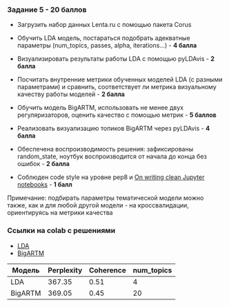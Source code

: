 ### Задание 5 - 20 баллов

- Загрузить набор данных Lenta.ru с помощью пакета Corus
- Обучить LDA модель, постараться подобрать адекватные параметры (num_topics, passes, alpha, iterations…) - **4 балла**
- Визуализировать результаты работы LDA с помощью pyLDAvis - **2 балла**
- Посчитать внутренние метрики обученных моделей LDA (с разными параметрами) и сравнить, соответствует ли метрика визуальному качеству работы моделей - **2 балла**
- Обучить модель BigARTM, использовать не менее двух регуляризаторов, оценить качество с помощью метрик - **5 баллов**
- Реализовать визуализацию топиков BigARTM через pyLDAvis - **4 балла**

- Обеспечена воспроизводимость решения: зафиксированы random_state, ноутбук воспроизводится от начала до конца без ошибок - **2 балла**

- Соблюден code style на уровне pep8 и [On writing clean Jupyter notebooks](https://ploomber.io/blog/clean-nbs/)  - **1 балл**

Примечание: подбирать параметры тематической модели можно также, как и для любой другой модели - на кроссвалидации, ориентируясь на метрики качества

### Ссылки на colab с решениями
- [LDA](https://colab.research.google.com/drive/16ihlMck5-JaS99axOLQHr5OCAqFylxy3?usp=sharing)
- [BigARTM](https://colab.research.google.com/drive/1HQ2N3jgABYIloQ2l9783mxeJ534G2k5H?usp=sharing)

| Модель  | Perplexity | Coherence | num_topics | 
|---------|------------|-----------|------------|
| LDA     | 367.35     | 0.51      | 4          |
| BigARTM | 369.05     | 0.45      | 20         |
